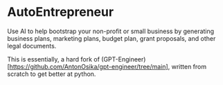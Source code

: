 # AutoEntrepreneur
Use AI to help bootstrap your non-profit or small business by generating business plans, marketing plans, budget plan, grant proposals, and other legal documents.

This is essentially, a hard fork of (GPT-Engineer)[https://github.com/AntonOsika/gpt-engineer/tree/main], written from scratch to get better at python.
